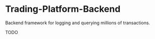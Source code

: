 # Trading-Platform-Backend
 Backend framework for logging and querying millions of transactions.
 
 TODO
